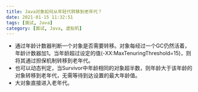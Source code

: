```yaml
---
title: Java对象如何从年轻代转移到老年代？
date: 2021-01-15 11:32:51
tags: [面试, Java]
category: [面试, Java, 虚拟机]
---
```


* 通过年龄计数器判断一个对象是否需要转移。对象每经过一个GC仍然活着，年龄计数器加1。当年龄超过设定的值(-XX:MaxTenuringThreshold=15)，则将其通过担保机制转移到老年代。
* 也可以动态判定，当Survivor中年龄相同的对象超半数，则年龄大于该年龄的对象转移到老年代，无需等待到达设置的最大年龄值。
* 大对象直接进入老年代。
